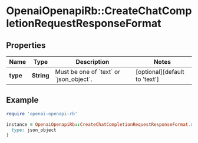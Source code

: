 # OpenaiOpenapiRb::CreateChatCompletionRequestResponseFormat

## Properties

| Name | Type | Description | Notes |
| ---- | ---- | ----------- | ----- |
| **type** | **String** | Must be one of &#x60;text&#x60; or &#x60;json_object&#x60;. | [optional][default to &#39;text&#39;] |

## Example

```ruby
require 'openai-openapi-rb'

instance = OpenaiOpenapiRb::CreateChatCompletionRequestResponseFormat.new(
  type: json_object
)
```


